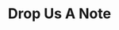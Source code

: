 ---
title: "Drop Us A Note"
description: "Contact us to request or donate any of your computers"
draft: false
bg_image: "images/featue-bg.jpg"
---